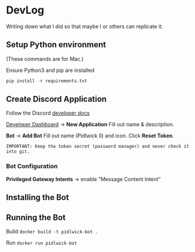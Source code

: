 # DevLog

Writing down what I did so that maybe I or others can replicate it.

## Setup Python environment

(These commands are for Mac.)

Ensure Python3 and pip are installed
```python
pip install -r requirements.txt
```

## Create Discord Application

Follow the Discord [developer docs](https://discord.com/developers/docs/getting-started)

[Developer Dashboard](https://discord.com/developers/applications) -> **New Application**
Fill out name & description.

**Bot** -> **Add Bot**
Fill out name (Pidlwick II) and icon.
Click **Reset Token**.
```
IMPORTANT: Keep the token secret (password manager) and never check it into git. 
```

### Bot Configuration

**Privileged Gateway Intents** -> enable "Message Content Intent"


## Installing the Bot


## Running the Bot

Build `docker build -t pidlwick-bot .`

Run `docker run pidlwick-bot`
